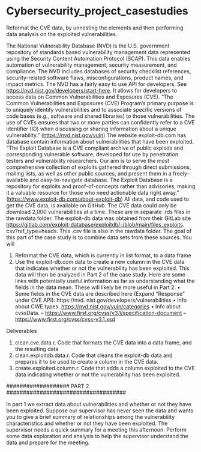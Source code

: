 # Cybersecurity_project_casestudies
 Reformat the CVE data, by unnesting the elements and then performing data analysis on the exploited vulnerabilities. 


The National Vulnerability Database (NVD) is the U.S. government repository of standards based vulnerability
management data represented using the Security Content Automation Protocol (SCAP). This data
enables automation of vulnerability management, security measurement, and compliance. The NVD includes
databases of security checklist references, security-related software flaws, misconfigurations, product names,
and impact metrics.
The NVD has a fairly easy to use API for developers. See https://nvd.nist.gov/developers/start-here. It
allows for developers to access data on Common Vulnerabilities and Exposures (CVE). “The Common
Vulnerabilities and Exposures (CVE) Program’s primary purpose is to uniquely identify vulnerabilities and
to associate specific versions of code bases (e.g., software and shared libraries) to those vulnerabilities. The
use of CVEs ensures that two or more parties can confidently refer to a CVE identifier (ID) when discussing
or sharing information about a unique vulnerability.” (https://nvd.nist.gov/vuln)
The website exploit-db.com has database contain information about vulnerabilities that have been exploited.
“The Exploit Database is a CVE compliant archive of public exploits and corresponding vulnerable software,
developed for use by penetration testers and vulnerability researchers. Our aim is to serve the most comprehensive
collection of exploits gathered through direct submissions, mailing lists, as well as other public
sources, and present them in a freely-available and easy-to-navigate database. The Exploit Database is a
repository for exploits and proof-of-concepts rather than advisories, making it a valuable resource for those
who need actionable data right away.” (https://www.exploit-db.com/about-exploit-db)
All data, and code used to get the CVE data, is available on GitHub. The CVE data could only be download
2,000 vulnerabilities at a time. These are in separate .rds files in the rawdata folder. The exploit-db data was
obtained from their GitLab site https://gitlab.com/exploit-database/exploitdb/-/blob/main/files_exploits.
csv?ref_type=heads. This .csv file is also in the rawdata folder.
The goal of this part of the case study is to combine data sets from these sources. You will
1. Reformat the CVE data, which is currently in list format, to a data frame
2. Use the exploit-db.com data to create a new column in the CVE data that indicates whether or not
the vulnerability has been exploited.
This data will then be analyzed in Part 2 of the case study.
Here are some links with potentially useful information as far as understanding what the fields in the data
mean. These will likely be more useful in Part 2.
• Some fields in the CVE data are described here (Expand “Response” under CVE API): https://nvd.
nist.gov/developers/vulnerabilities
• Info about CWE types. https://nvd.nist.gov/vuln/categories
• Info about cvssData.
– https://www.first.org/cvss/v3.1/specification-document
– https://www.first.org/cvss/cvss-v3.1.xsd


Deliverables
1. clean.cve.data.r. Code that formats the CVE data into a data frame, and the resulting data
2. clean.exploitdb.data.r. Code that cleans the exploit-db data and prepares it to be used to create
a column in the CVE data.
3. create.exploited.column.r. Code that adds a column exploited to the CVE data indicating
whether or not the vulnerability has been exploited.



################### PART 2 ####################################

In part 1 we extract data about vulnerabilities and whether or not they have been exploited. Suppose our supervisor has never seen the data and wants you to give a brief summary of relationships among the vulnerability characteristics and whether or not they have been exploited. The supervisor needs a quick summary for a meeting this afternoon. Perform some data exploration and analysis to help the supervisor understand the data and prepare for the meeting. 

